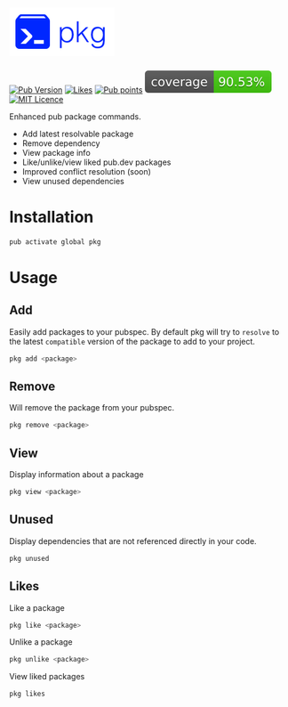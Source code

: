 # ![pkg](https://github.com/leoafarias/pkg/blob/main/assets/pkg-logo.png?raw=true)

<!-- ![GitHub stars](https://img.shields.io/github/stars/leoafarias/pkg?style=social) -->

[![Pub Version](https://img.shields.io/pub/v/pkg?label=version&style=flat-square)](https://pub.dev/packages/pkg/changelog)
[![Likes](https://badges.bar/pkg/likes)](https://pub.dev/packages/pkg/score)
[![Pub points](https://badges.bar/pkg/pub%20points)](https://pub.dev/packages/pkg/score) ![Coverage](https://raw.githubusercontent.com/leoafarias/pkg/main/assets/coverage_badge.svg?sanitize=true) [![MIT Licence](https://img.shields.io/github/license/leoafarias/pkg?style=flat-square&longCache=true)](https://opensource.org/licenses/mit-license.php)

Enhanced pub package commands.

- Add latest resolvable package
- Remove dependency
- View package info
- Like/unlike/view liked pub.dev packages
- Improved conflict resolution (soon)
- View unused dependencies 

# Installation

```bash
pub activate global pkg
```

# Usage

## Add

Easily add packages to your pubspec. By default pkg will try to `resolve` to the latest `compatible` version of the package to add to your project.

```bash
pkg add <package>
```

## Remove

Will remove the package from your pubspec.

```bash
pkg remove <package>
```

## View

Display information about a package

```bash
pkg view <package>
```

## Unused

Display dependencies that are not referenced directly in your code.

```bash
pkg unused
```

## Likes

Like a package

```bash
pkg like <package>
```

Unlike a package

```bash
pkg unlike <package>
```

View liked packages

```bash
pkg likes
```
